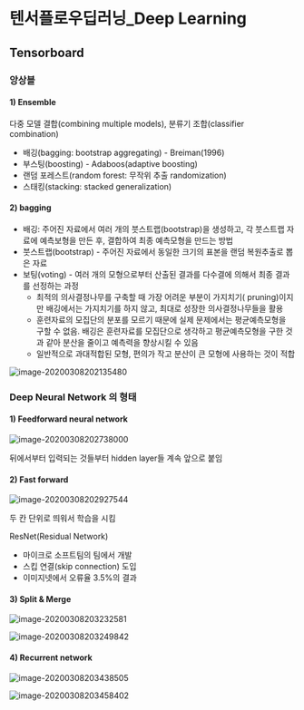 # 텐서플로우딥러닝_Deep Learning

## Tensorboard

### 앙상블



#### 1) Ensemble

다중 모델 결합(combining multiple models), 분류기 조합(classifier combination)

- 배깅(bagging: bootstrap aggregating) - Breiman(1996)
- 부스팅(boosting) - Adaboos(adaptive boosting)
- 랜덤 포레스트(random forest: 무작위 추출 randomization)
- 스태킹(stacking: stacked generalization)



#### 2) bagging

- 배깅: 주어진 자료에서 여러 개의 붓스트랩(bootstrap)을 생성하고, 각 붓스트랩 자료에 예측보형을 만든 후, 결합하여 최종 예측모형을 만드는 방법
- 붓스트랩(bootstrap) - 주어진 자료에서 동일한 크기의 표본을 랜덤 복원추출로 뽑은 자료
- 보팅(voting) - 여러 개의 모형으로부터 산출된 결과를 다수결에 의해서 최종 결과를 선정하는 과정
  - 최적의 의사결정나무를 구축할 때 가장 어려운 부분이 가지치기( pruning)이지만 배깅에서는 가지치기를 하지 않고, 최대로 성장한 의사결정나무들을 활용
  - 훈련자료의 모집단의 분포를 모르기 때문에 실제 문제에서는 평균예측모형을 구할 수 없음. 배깅은 훈련자료를 모집단으로 생각하고 평균예측모형을 구한 것과 같아 분산을 줄이고 예측력을 향상시킬 수 있음
  - 일반적으로 과대적합된 모형, 편의가 작고 분산이 큰 모형에 사용하는 것이 적합

![image-20200308202135480](C:\Users\jdb96\AppData\Roaming\Typora\typora-user-images\image-20200308202135480.png)



### Deep Neural Network 의 형태

#### 1) Feedforward neural network

![image-20200308202738000](C:\Users\jdb96\AppData\Roaming\Typora\typora-user-images\image-20200308202738000.png)

뒤에서부터 입력되는 것들부터 hidden layer들 계속 앞으로 붙임



#### 2) Fast forward

![image-20200308202927544](C:\Users\jdb96\AppData\Roaming\Typora\typora-user-images\image-20200308202927544.png)

두 칸 단위로 띄워서 학습을 시킴



ResNet(Residual Network)

- 마이크로 소프트팀의 팀에서 개발
- 스킵 연결(skip connection) 도입
- 이미지넷에서 오류율 3.5%의 결과



#### 3) Split & Merge

![image-20200308203232581](C:\Users\jdb96\AppData\Roaming\Typora\typora-user-images\image-20200308203232581.png)

![image-20200308203249842](C:\Users\jdb96\AppData\Roaming\Typora\typora-user-images\image-20200308203249842.png)



#### 4) Recurrent network

![image-20200308203438505](C:\Users\jdb96\AppData\Roaming\Typora\typora-user-images\image-20200308203438505.png)

![image-20200308203458402](C:\Users\jdb96\AppData\Roaming\Typora\typora-user-images\image-20200308203458402.png)

